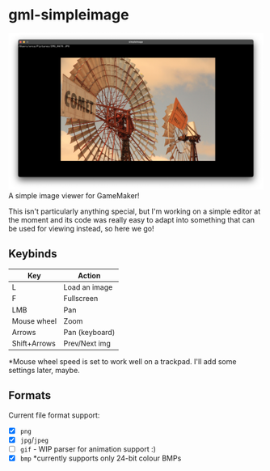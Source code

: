 # gml-simpleimage
<img src="./example.png">
A simple image viewer for GameMaker!

This isn't particularly anything special, but I'm working on a simple editor at
the moment and its code was really easy to adapt into something that can be used
for viewing instead, so here we go!

## Keybinds
|     Key     |     Action    |
|-------------|---------------|
|  L          | Load an image |
|  F          | Fullscreen    |
| LMB         | Pan           |
| Mouse wheel | Zoom          |
| Arrows      | Pan (keyboard)|
| Shift+Arrows| Prev/Next img|

\*Mouse wheel speed is set to work well on a trackpad. I'll add some settings later,
maybe.

## Formats
Current file format support:
 - [x] `png`
 - [x] `jpg`/`jpeg`
 - [ ] `gif` - WIP parser for animation support :)
 - [x] `bmp` \*currently supports only 24-bit colour BMPs
